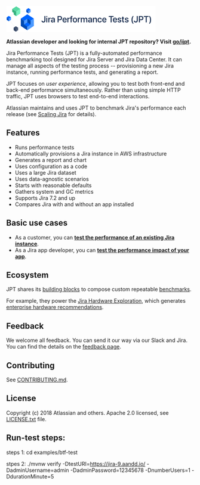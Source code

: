 ![picture](docs/JPT-banner@1x.png)


**Atlassian developer and looking for internal JPT repository? Visit [go/ijpt](http://go/ijpt).**

Jira Performance Tests (JPT) is a fully-automated performance benchmarking tool designed for Jira Server and Jira Data Center.
It can manage all aspects of the testing process -- provisioning a new Jira instance, running performance tests, and generating
a report.

JPT focuses on _user experience_, allowing you to test both front-end and back-end performance simultaneously. Rather than
using simple HTTP traffic, JPT uses browsers to test end-to-end interactions.

Atlassian maintains and uses JPT to benchmark Jira's performance each release (see [Scaling Jira](https://confluence.atlassian.com/enterprise/scaling-jira-867028644.html) for details).

## Features

  - Runs performance tests
  - Automatically provisions a Jira instance in AWS infrastructure
  - Generates a report and chart
  - Uses configuration as a code
  - Uses a large Jira dataset
  - Uses data-agnostic scenarios
  - Starts with reasonable defaults
  - Gathers system and GC metrics
  - Supports Jira 7.2 and up
  - Compares Jira with and without an app installed

## Basic use cases

- As a customer, you can **[test the performance of an existing Jira instance](docs/tests/ON_PREMISE.md)**.
- As a Jira app developer, you can **[test the performance impact of your app](docs/tests/APP.md)**.

## Ecosystem

JPT shares its [building blocks](https://github.com/topics/jpt-lib)
to compose custom repeatable [benchmarks](https://github.com/topics/jpt-benchmark).

For example, they power the [Jira Hardware Exploration](https://github.com/atlassian/jira-hardware-exploration),
which generates [enterprise hardware recommendations].

[enterprise hardware recommendations]: https://confluence.atlassian.com/enterprise/infrastructure-recommendations-for-enterprise-jira-instances-on-aws-969532459.html

## Feedback

We welcome all feedback. You can send it our way via our Slack and Jira.
You can find the details on the [feedback page](FEEDBACK.md).

## Contributing

See [CONTRIBUTING.md](CONTRIBUTING.md).

## License

Copyright (c) 2018 Atlassian and others.
Apache 2.0 licensed, see [LICENSE.txt](LICENSE.txt) file.

## Run-test steps:
steps 1: cd examples/btf-test

stpes 2: ./mvnw verify -DtestURI=https://jira-9.aandd.io/ -DadminUsername=admin -DadminPassword=12345678 -DnumberUsers=1 -DdurationMinute=5
